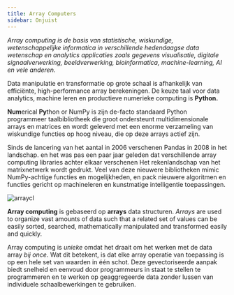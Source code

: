 ```yaml
---
title: Array Computers
sidebar: Onjuist
---
```


*Array computing is de basis van statistische, wiskundige, wetenschappelijke informatica in verschillende hedendaagse data wetenschap en analytics applicaties zoals gegevens visualisatie, digitale signaalverwerking, beeldverwerking, bioinformatica, machine-learning, AI en vele anderen.*

Data manipulatie en transformatie op grote schaal is afhankelijk van efficiënte, high-performance array berekeningen. De keuze taal voor data analytics, machine leren en productieve numerieke computing is **Python.**

**Num**erical **Py**thon or NumPy is zijn de-facto standaard Python programmeer taalbibliotheek die groot ondersteunt multidimensionale arrays en matrices en wordt geleverd met een enorme verzameling van wiskundige functies op hoog niveau, die op deze arrays actief zijn.

Sinds de lancering van het aantal in 2006 verschenen Pandas in 2008 in het landschap. en het was pas een paar jaar geleden dat verschillende array computing libraries achter elkaar verschenen Het rekenlandschap van het matrixnetwerk wordt gedrukt. Veel van deze nieuwere bibliotheken mimic NumPy-achtige functies en mogelijkheden, en pack nieuwere algoritmen en functies gericht op machineleren en kunstmatige intelligentie toepassingen.

<img
  src="/images/content_images/array_c_landscape.png"
  alt="arraycl"
  title="Array Computing Landschap" />

**Array computing** is gebaseerd op **arrays** data structuren. *Arrays* are used to organize vast amounts of data such that a related set of values can be easily sorted, searched, mathematically manipulated and transformed easily and quickly.

Array computing is *unieke* omdat het draait om het werken met de data array *bij once*. Wat dit betekent, is dat elke array operatie van toepassing is op een hele set van waarden in één schot.  Deze gevectoriseerde aanpak biedt snelheid en eenvoud door programmeurs in staat te stellen te programmeren en te werken op geaggregeerde data zonder lussen van individuele schaalbewerkingen te gebruiken.
